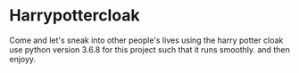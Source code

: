 # Harrypottercloak
Come and let's sneak into other people's lives using the harry potter cloak
use python version 3.6.8 for this project such that it runs smoothly.
and then enjoyy.

